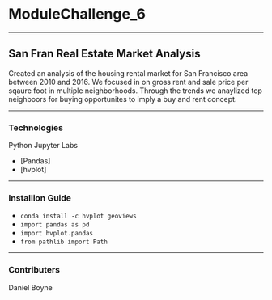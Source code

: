 # ModuleChallenge_6
---
## San Fran Real Estate Market Analysis
Created an analysis of the housing rental market for San Francisco area between 2010 and 2016. We focused in on gross rent and sale price per sqaure foot in multiple neighborhoods. Through the trends we anaylized top neighboors for buying opportunites to imply a buy and rent concept. 

---
### Technologies
Python
Jupyter Labs
- [Pandas]
- [hvplot]

---
### Installion Guide
- ```conda install -c hvplot geoviews```
- ```import pandas as pd```
- ```import hvplot.pandas```
- ```from pathlib import Path```

---
### Contributers
Daniel Boyne